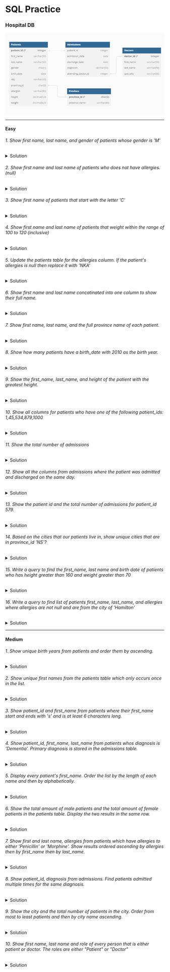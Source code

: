 # SQL Practice

### Hospital DB

<img src='/img/hospital-der.png' />

---

#### Easy

###### 1. Show first name, last name, and gender of patients whose gender is 'M'

<details>
  <summary>Solution</summary>
  <p>

```sql
SELECT first_name, last_name, gender FROM patients
WHERE gender = 'M'
```

  </p>
</details>

###### 2. Show first name and last name of patients who does not have allergies. (null)

<details>
  <summary>Solution</summary>
  <p>

```sql
SELECT first_name, last_name FROM patients
WHERE allergies IS NULL
```

  </p>
</details>

###### 3. Show first name of patients that start with the letter 'C'

<details>
  <summary>Solution</summary>
  <p>

```sql
SELECT first_name FROM patients
WHERE first_name LIKE 'C%'
```

  </p>
</details>

###### 4. Show first name and last name of patients that weight within the range of 100 to 120 (inclusive)

<details>
  <summary>Solution</summary>
  <p>

```sql
SELECT first_name, last_name FROM patients
WHERE weight BETWEEN 100 AND 120
```

  </p>
</details>

###### 5. Update the patients table for the allergies column. If the patient's allergies is null then replace it with 'NKA'

<details>
  <summary>Solution</summary>
  <p>

```sql
UPDATE patients
SET allergies = 'NKA'
WHERE allergies IS NULL
```

  </p>
</details>

###### 6. Show first name and last name concatinated into one column to show their full name.

<details>
  <summary>Solution</summary>
  <p>

```sql
SELECT CONCAT(first_name,' ', last_name) FROM patients
```

  </p>
</details>

###### 7. Show first name, last name, and the full province name of each patient.

<details>
  <summary>Solution</summary>
  <p>

```sql
SELECT first_name, last_name, province_name FROM patients p
INNER JOIN province_names pn
ON pn.province_id = p.province_id
```

  </p>
</details>

###### 8. Show how many patients have a birth_date with 2010 as the birth year.

<details>
  <summary>Solution</summary>
  <p>

```sql
SELECT COUNT(*) FROM patients
WHERE YEAR(birth_date) = 2010
```

  </p>
</details>

###### 9. Show the first_name, last_name, and height of the patient with the greatest height.

<details>
  <summary>Solution</summary>
  <p>

```sql
SELECT first_name, last_name, MAX(height) FROM patients
```

  </p>
</details>

###### 10. Show all columns for patients who have one of the following patient_ids: 1,45,534,879,1000

<details>
  <summary>Solution</summary>
  <p>

```sql
SELECT * FROM patients
WHERE patient_id IN (1,45,534,879,1000)
```

  </p>
</details>

###### 11. Show the total number of admissions

<details>
  <summary>Solution</summary>
  <p>

```sql
SELECT COUNT(*) FROM admissions
```

  </p>
</details>

###### 12. Show all the columns from admissions where the patient was admitted and discharged on the same day.

<details>
  <summary>Solution</summary>
  <p>

```sql
SELECT * FROM admissions
WHERE admission_date = discharge_date
```

  </p>
</details>

###### 13. Show the patient id and the total number of admissions for patient_id 579.

<details>
  <summary>Solution</summary>
  <p>

```sql
SELECT patient_id, count(*) AS total_admissions FROM admissions
WHERE patient_id = 579
```

  </p>
</details>

###### 14. Based on the cities that our patients live in, show unique cities that are in province_id 'NS'?

<details>
  <summary>Solution</summary>
  <p>

```sql
SELECT DISTINCT city FROM patients
WHERE province_id = 'NS'
```

  </p>
</details>

###### 15. Write a query to find the first_name, last name and birth date of patients who has height greater than 160 and weight greater than 70

<details>
  <summary>Solution</summary>
  <p>

```sql
SELECT first_name, last_name, birth_date FROM patients
WHERE height > 160 AND weight > 70
```

  </p>
</details>

###### 16. Write a query to find list of patients first_name, last_name, and allergies where allergies are not null and are from the city of 'Hamilton'

<details>
  <summary>Solution</summary>
  <p>

```sql
SELECT first_name, last_name, allergies FROM patients
WHERE allergies IS NOT NULL AND city = 'Hamilton'
```

  </p>
</details>

---

#### Medium

###### 1. Show unique birth years from patients and order them by ascending.

<details>
  <summary>Solution</summary>
  <p>

```sql
SELECT DISTINCT YEAR(birth_date) FROM patients
ORDER BY birth_date ASC
```

  </p>
</details>

###### 2. Show unique first names from the patients table which only occurs once in the list.

<details>
  <summary>Solution</summary>
  <p>

```sql
SELECT first_name FROM patients
GROUP BY first_name
HAVING COUNT(first_name) = 1
```

  </p>
</details>

###### 3. Show patient_id and first_name from patients where their first_name start and ends with 's' and is at least 6 characters long.

<details>
  <summary>Solution</summary>
  <p>

```sql
SELECT patient_id,first_name FROM patients
WHERE first_name LIKE 's%s' AND LEN(first_name) >= 6
---
SELECT patient_id,first_name FROM patients
WHERE first_name LIKE 's____%s'
```

  </p>
</details>

###### 4. Show patient_id, first_name, last_name from patients whos diagnosis is 'Dementia'. Primary diagnosis is stored in the admissions table.

<details>
  <summary>Solution</summary>
  <p>

```sql
SELECT p.patient_id, first_name, last_name FROM patients p
INNER JOIN admissions a
ON p.patient_id = a.patient_id
WHERE diagnosis = 'Dementia'
```

  </p>
</details>

###### 5. Display every patient's first_name. Order the list by the length of each name and then by alphabetically.

<details>
  <summary>Solution</summary>
  <p>

```sql
SELECT first_name FROM patients
ORDER BY LEN(first_name), first_name
```

  </p>
</details>

###### 6. Show the total amount of male patients and the total amount of female patients in the patients table. Display the two results in the same row.

<details>
  <summary>Solution</summary>
  <p>

```sql
SELECT
  SUM(gender = 'M') AS Male,
  SUM(gender = 'F') AS Female
FROM patients
---
SELECT
  SUM(CASE WHEN gender = 'M' THEN 1 END) AS male_count,
  SUM(CASE WHEN gender = 'F' THEN 1 END) AS female_count
FROM patients;
```

  </p>
</details>

###### 7. Show first and last name, allergies from patients which have allergies to either 'Penicillin' or 'Morphine'. Show results ordered ascending by allergies then by first_name then by last_name.

<details>
  <summary>Solution</summary>
  <p>

```sql
SELECT first_name, last_name, allergies FROM patients
WHERE allergies IN ('Penicillin','Morphine')
ORDER BY allergies, first_name, last_name
```

  </p>
</details>

###### 8. Show patient_id, diagnosis from admissions. Find patients admitted multiple times for the same diagnosis.

<details>
  <summary>Solution</summary>
  <p>

```sql
SELECT patient_id, diagnosis FROM admissions
GROUP BY patient_id,diagnosis
HAVING count(*) > 1
```

  </p>
</details>

###### 9. Show the city and the total number of patients in the city. Order from most to least patients and then by city name ascending.

<details>
  <summary>Solution</summary>
  <p>

```sql
SELECT city, COUNT(*) AS total_patients FROM patients
GROUP BY city
ORDER BY total_patients DESC, city ASC
```

  </p>
</details>

###### 10. Show first name, last name and role of every person that is either patient or doctor. The roles are either "Patient" or "Doctor"

<details>
  <summary>Solution</summary>
  <p>

```sql
SELECT first_name, last_name, 'Patient' AS role
FROM patients
UNION ALL
SELECT first_name, last_name, 'Doctor' AS role
FROM doctors
```

  </p>
</details>
